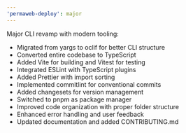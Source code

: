 ```yaml
---
'permaweb-deploy': major
---
```


Major CLI revamp with modern tooling:

- Migrated from yargs to oclif for better CLI structure
- Converted entire codebase to TypeScript
- Added Vite for building and Vitest for testing
- Integrated ESLint with TypeScript plugins
- Added Prettier with import sorting
- Implemented commitlint for conventional commits
- Added changesets for version management
- Switched to pnpm as package manager
- Improved code organization with proper folder structure
- Enhanced error handling and user feedback
- Updated documentation and added CONTRIBUTING.md
